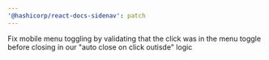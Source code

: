 ```yaml
---
'@hashicorp/react-docs-sidenav': patch
---
```


Fix mobile menu toggling by validating that the click was in the menu toggle before closing in our "auto close on click outisde" logic
